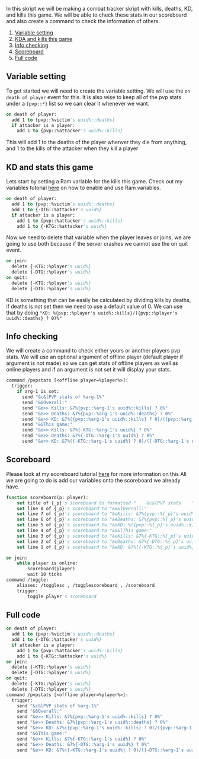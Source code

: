In this skript we will be making a combat tracker skript with kills, deaths, KD, and kills this game.
We will be able to check these stats in our scoreboard and also create a command to check the information of others.

1) [Variable setting](#Variable-setting)
2) [KDA and kills this game](#KD-and-stats-this-game)
3) [Info checking](#Info-checking)
4) [Scoreboard](#Scoreboard)
5) [Full code](#Full-code)

## Variable setting
To get started we will need to create the variable setting.
We will use the `on death of player` event for this.
It is also wise to keep all of the pvp stats under a `{pvp::*}` list so we can clear it whenever we want.
```vb
on death of player:
  add 1 to {pvp::%victim's uuid%::deaths}
  if attacker is a player:
    add 1 to {pvp::%attacker's uuid%::kills}
```
This will add 1 to the deaths of the player whenver they die from anything, and 1 to the kills of the attacker when they kill a player
## KD and stats this game
Lets start by setting a Ram variable for the kills this game.
Check out my variables tutorial [here](https://github.com/Simpleton6969/Skripts/blob/main/Variables.md) on how to enable and use Ram variables.
```vb
on death of player:
  add 1 to {pvp::%victim's uuid%::deaths}
  add 1 to {-DTG::%attacker's uuid%}
  if attacker is a player:
    add 1 to {pvp::%attacker's uuid%::kills}
    add 1 to {-KTG::%attacker's uuid%}
```
Now we need to delete that variable when the player leaves or joins, we are going to use both because if the server crashes we cannot use the on quit event.
```vb
on join:
  delete {-KTG::%player's uuid%}
  delete {-DTG::%player's uuid%}
on quit:
  delete {-KTG::%player's uuid%}
  delete {-DTG::%player's uuid%}
```
KD is something that can be easily be calculated by dividing kills by deaths, if deaths is not set then we need to use a default value of 0.
We can use that by doing `"KD: %{pvp::%player's uuid%::kills}/({pvp::%player's uuid%::deaths} ? 0)%"`

## Info checking
We will create a command to check either yours or another players pvp stats. 
We will use an optional argument of offline player (default player if argument is not made) so we can get stats of offline players as well as online players and if an argument is not set it will display your stats.
```vb
command /pvpstats [<offline player=%player%>]:
  trigger:
    if arg-1 is set:
      send "&c&lPVP stats of %arg-1%"
      send "&6Overall:"
      send "&e>> Kills: &7%{pvp::%arg-1's uuid%::kills} ? 0%"
      send "&e>> Deaths: &7%{pvp::%arg-1's uuid%::deaths} ? 0%"
      send "&e>> KD: &7%({pvp::%arg-1's uuid%::kills} ? 0)/({pvp::%arg-1's uuid%::deaths} ? 0)%"
      send "&6This game:"
      send "&e>> Kills: &7%{-KTG::%arg-1's uuid%} ? 0%"
      send "&e>> Deaths: &7%{-DTG::%arg-1's uuid%} ? 0%"
      send "&e>> KD: &7%({-KTG::%arg-1's uuid%} ? 0)/({-DTG::%arg-1's uuid%} ? 0)%"
```
## Scoreboard
Please look at my scoreboard tutorial [here](https://github.com/Simpleton6969/Skripts/blob/main/Scoreboard.md) for more information on this 
All we are going to do is add our variables onto the scoreboard we already have.
```vb
function scoreboard(p: player):
    set title of {_p}'s scoreboard to formatted "    &c&lPVP stats    "
    set line 8 of {_p}'s scoreboard to "&6&lOverall:"
    set line 7 of {_p}'s scoreboard to "&eKills: &7%{pvp::%{_p}'s uuid%::kills} ? 0%"
    set line 6 of {_p}'s scoreboard to "&eDeaths: &7%{pvp::%{_p}'s uuid%::deaths} ? 0%"
    set line 5 of {_p}'s scoreboard to "&eKD: %({pvp::%{_p}'s uuid%::kills} ? 0)/({pvp::%{_p}'s uuid%::deaths} ? 0)%"
    set line 4 of {_p}'s scoreboard to "&6&lThis game:"
    set line 3 of {_p}'s scoreboard to "&eKills: &7%{-KTG::%{_p}'s uuid%} ? 0%"
    set line 2 of {_p}'s scoreboard to "&eDeaths: &7%{-DTG::%{_p}'s uuid%} ? 0%"
    set line 1 of {_p}'s scoreboard to "&eKD: &7%({-KTG::%{_p}'s uuid%} ? 0)/({-DTG::%{_p}'s uuid%} ? 0)%"

on join:
    while player is online:
        scoreboard(player)
        wait 10 ticks
command /toggle:
    aliases: /togglesc , /togglescoreboard , /scoreboard
    trigger:
        toggle player's scoreboard
```
## Full code
```vb
on death of player:
  add 1 to {pvp::%victim's uuid%::deaths}
  add 1 to {-DTG::%attacker's uuid%}
  if attacker is a player:
    add 1 to {pvp::%attacker's uuid%::kills}
    add 1 to {-KTG::%attacker's uuid%}
on join:
  delete {-KTG::%player's uuid%}
  delete {-DTG::%player's uuid%}
on quit:
  delete {-KTG::%player's uuid%}
  delete {-DTG::%player's uuid%}
command /pvpstats [<offline player=%player%>]:
  trigger:
    send "&c&lPVP stats of %arg-1%"
    send "&6Overall:"
    send "&e>> Kills: &7%{pvp::%arg-1's uuid%::kills} ? 0%"
    send "&e>> Deaths: &7%{pvp::%arg-1's uuid%::deaths} ? 0%"
    send "&e>> KD: &7%({pvp::%arg-1's uuid%::kills} ? 0)/({pvp::%arg-1's uuid%::deaths} ? 0)%"
    send "&6This game:"
    send "&e>> Kills: &7%{-KTG::%arg-1's uuid%} ? 0%"
    send "&e>> Deaths: &7%{-DTG::%arg-1's uuid%} ? 0%"
    send "&e>> KD: &7%({-KTG::%arg-1's uuid%} ? 0)/({-DTG::%arg-1's uuid%} ? 0)%"
```
